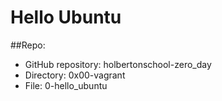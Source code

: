 # Hello Ubuntu

##Repo:

* GitHub repository: holbertonschool-zero_day
* Directory: 0x00-vagrant
* File: 0-hello_ubuntu
